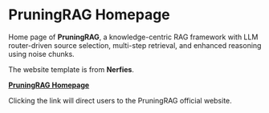 # PruningRAG Homepage

Home page of **PruningRAG**, a knowledge-centric RAG framework with LLM router-driven source selection, multi-step retrieval, and enhanced reasoning using noise chunks.

The website template is from **Nerfies**.

[**PruningRAG Homepage**](https://USTC-RAG-X.github.io) 

Clicking the link will direct users to the PruningRAG official website.
